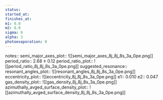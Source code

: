 ```yaml
---
status:
started_at:
finishes_at:
m1: 8.0
m2: 8.0
sigma: 8
alpha: 3
photoevaporation: 0
---
```


notes::
semi_major_axes_plot:: ![[semi_major_axes_8j_8j_8s_3a_0pe.png]]
period_ratio:: 2.68 ± 0.12
period_ratio_plot:: ![[period_ratio_8j_8j_8s_3a_0pe.png]]
suggested_resonance:: 
resonant_angles_plot:: ![[resonant_angles_8j_8j_8s_3a_0pe.png]]
eccentricity_plot:: ![[eccentricity_8j_8j_8s_3a_0pe.png]]
e1:: 0.010
e2:: 0.047
gas_density_plot:: ![[gas_density_8j_8j_8s_3a_0pe.png]]
azimuthally_avged_surface_density_plot:: ![[azimuthally_avged_surface_density_8j_8j_8s_3a_0pe.png]]
